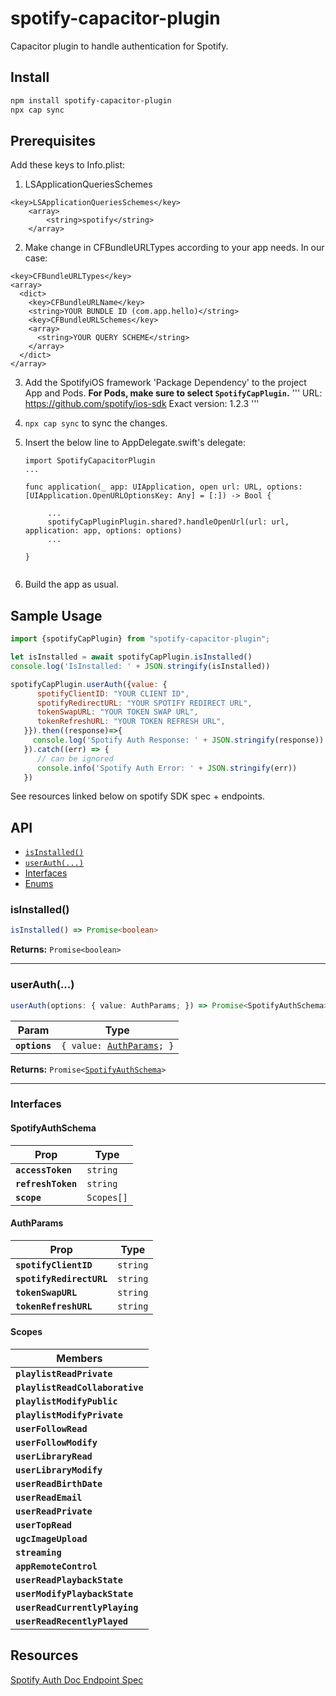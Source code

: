# spotify-capacitor-plugin

Capacitor plugin to handle authentication for Spotify.

## Install

```bash
npm install spotify-capacitor-plugin
npx cap sync
```

## Prerequisites

Add these keys to Info.plist:
1. LSApplicationQueriesSchemes
```
<key>LSApplicationQueriesSchemes</key>
	<array>
		<string>spotify</string>
	</array>
```
2. Make change in CFBundleURLTypes according to your app needs. In our case:
```
<key>CFBundleURLTypes</key>
<array>
  <dict>
    <key>CFBundleURLName</key>
    <string>YOUR BUNDLE ID (com.app.hello)</string>
    <key>CFBundleURLSchemes</key>
    <array>
      <string>YOUR QUERY SCHEME</string>
    </array>
  </dict>
</array>
```

3. Add the SpotifyiOS framework 'Package Dependency' to the project App and Pods. **For Pods, make sure to select `SpotifyCapPlugin`.**
   '''
   URL: https://github.com/spotify/ios-sdk
   Exact version: 1.2.3
   '''
4. `npx cap sync` to sync the changes.
5. Insert the below line to AppDelegate.swift's delegate:

   ```
   import SpotifyCapacitorPlugin
   ...

   func application(_ app: UIApplication, open url: URL, options: [UIApplication.OpenURLOptionsKey: Any] = [:]) -> Bool {

        ...
        spotifyCapPluginPlugin.shared?.handleOpenUrl(url: url, application: app, options: options)
        ...

   }
    
   ```
6. Build the app as usual.

## Sample Usage
```javascript
import {spotifyCapPlugin} from "spotify-capacitor-plugin";

let isInstalled = await spotifyCapPlugin.isInstalled()
console.log('IsInstalled: ' + JSON.stringify(isInstalled))

spotifyCapPlugin.userAuth({value: {
      spotifyClientID: "YOUR CLIENT ID",
      spotifyRedirectURL: "YOUR SPOTIFY REDIRECT URL",
      tokenSwapURL: "YOUR TOKEN SWAP URL",
      tokenRefreshURL: "YOUR TOKEN REFRESH URL",
   }}).then((response)=>{
     console.log('Spotify Auth Response: ' + JSON.stringify(response))
   }).catch((err) => {
      // can be ignored
      console.info('Spotify Auth Error: ' + JSON.stringify(err))
   })
```
See resources linked below on spotify SDK spec + endpoints.

## API

<docgen-index>

* [`isInstalled()`](#isinstalled)
* [`userAuth(...)`](#userauth)
* [Interfaces](#interfaces)
* [Enums](#enums)

</docgen-index>

<docgen-api>
<!--Update the source file JSDoc comments and rerun docgen to update the docs below-->

### isInstalled()

```typescript
isInstalled() => Promise<boolean>
```

**Returns:** <code>Promise&lt;boolean&gt;</code>

--------------------


### userAuth(...)

```typescript
userAuth(options: { value: AuthParams; }) => Promise<SpotifyAuthSchema>
```

| Param         | Type                                                          |
| ------------- | ------------------------------------------------------------- |
| **`options`** | <code>{ value: <a href="#authparams">AuthParams</a>; }</code> |

**Returns:** <code>Promise&lt;<a href="#spotifyauthschema">SpotifyAuthSchema</a>&gt;</code>

--------------------


### Interfaces


#### SpotifyAuthSchema

| Prop               | Type                  |
| ------------------ | --------------------- |
| **`accessToken`**  | <code>string</code>   |
| **`refreshToken`** | <code>string</code>   |
| **`scope`**        | <code>Scopes[]</code> |


#### AuthParams

| Prop                     | Type                |
| ------------------------ | ------------------- |
| **`spotifyClientID`**    | <code>string</code> |
| **`spotifyRedirectURL`** | <code>string</code> |
| **`tokenSwapURL`**       | <code>string</code> |
| **`tokenRefreshURL`**    | <code>string</code> |


#### Scopes

| Members                         |
| ------------------------------- |
| **`playlistReadPrivate`**       |
| **`playlistReadCollaborative`** |
| **`playlistModifyPublic`**      |
| **`playlistModifyPrivate`**     |
| **`userFollowRead`**            |
| **`userFollowModify`**          |
| **`userLibraryRead`**           |
| **`userLibraryModify`**         |
| **`userReadBirthDate`**         |
| **`userReadEmail`**             |
| **`userReadPrivate`**           |
| **`userTopRead`**               |
| **`ugcImageUpload`**            |
| **`streaming`**                 |
| **`appRemoteControl`**          |
| **`userReadPlaybackState`**     |
| **`userModifyPlaybackState`**   |
| **`userReadCurrentlyPlaying`**  |
| **`userReadRecentlyPlayed`**    |

</docgen-api>

## Resources
[Spotify Auth Doc ](https://github.com/spotify/ios-sdk/blob/master/docs/auth.md)
[Endpoint Spec](https://developer.spotify.com/documentation/ios/guides/token-swap-and-refresh/)